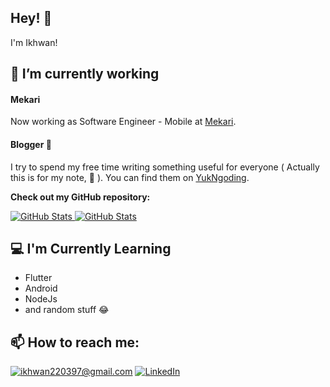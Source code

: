 <!--
**IkhwanSI13/IkhwanSI13** is a ✨ _special_ ✨ repository because its `README.md` (this file) appears on your GitHub profile.

Here are some ideas to get you started:

- 🌱 I’m currently learning ...
- 👯 I’m looking to collaborate on ...
- 🤔 I’m looking for help with ...
- 💬 Ask me about ...
- 📫 How to reach me: ...
- 😄 Pronouns: ...
- ⚡ Fun fact: ...
-->
<h2>Hey! 👋</h2>

I'm Ikhwan! 

<h2>🔭 I’m currently working </h2> 
<h4>Mekari</h4>

Now working as Software Engineer - Mobile at [Mekari](https://mekari.com/).

<h4>Blogger 💯</h4>

I try to spend my free time writing something useful for everyone ( Actually this is for my note, 🤪 ). You can find them on [YukNgoding](https://yukngoding.id/).

__Check out my GitHub repository:__

<div>
  <p>
    <a href="https://github.com/IkhwanSI13/Explore_Widget">
      <img src="https://github-readme-stats.vercel.app/api/pin/?username=IkhwanSI13&repo=Explore_Widget" alt="GitHub Stats" />
    </a>
    <a href="https://github.com/IkhwanSI13/tap_tap">
      <img src="https://github-readme-stats.vercel.app/api/pin/?username=IkhwanSI13&repo=tap_tap" alt="GitHub Stats" />
    </a>
  </p>
</div>

<h2>💻 I'm Currently Learning</h2>

- Flutter
- Android
- NodeJs
- and random stuff 😂

<!-- <h2>👀 Stats</h2> -->

<!-- <div>  
  <p align="center">
  <b><em>GitHub Stats:</em></b> <br/>
    <img src="https://github-readme-streak-stats.herokuapp.com/?user=laxmena" alt="GitHub Stats" /> <br/><br/>
  <b><em>Programming activity (Last 7 days):</em></b> <br/>
    <img src="https://github-readme-stats.vercel.app/api/wakatime?username=laxmena" alt="WakaTime" />
  </p>
</div> -->

<h2>📫 How to reach me:</h2>

<a href="mailto:ikhwan220397@gmail.com">![ikhwan220397@gmail.com](https://img.shields.io/badge/Gmail-D14836?style=for-the-badge&logo=gmail&logoColor=white)</a> <a href="https://www.linkedin.com/in/ikhwan-koto-8435a1128/">![LinkedIn](https://img.shields.io/badge/LinkedIn-0077B5?style=for-the-badge&logo=linkedin&logoColor=white)</a>
